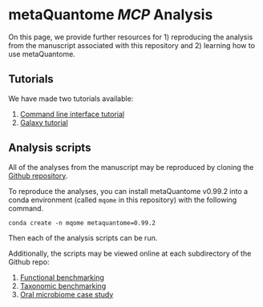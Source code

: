 # metaQuantome *MCP* Analysis

On this page, we provide further resources for 1) reproducing the analysis from the manuscript associated with this repository and 2) learning how to use metaQuantome.

## Tutorials

We have made two tutorials available:

1. [Command line interface tutorial](cli_tutorial/supporting1_tutorial.md)
2. [Galaxy tutorial](galaxy_tutorial/tutorial.md)

## Analysis scripts

All of the analyses from the manuscript may be reproduced by cloning the [Github repository](https://github.com/galaxyproteomics/metaquantome_mcp_analysis).

To reproduce the analyses, you can install metaQuantome v0.99.2 into a conda environment (called `mqome` in this repository) with the following command.

```
conda create -n mqome metaquantome=0.99.2
```

Then each of the analysis scripts can be run.

Additionally, the scripts may be viewed online at each subdirectory of the Github repo:

1. [Functional benchmarking](https://github.com/galaxyproteomics/metaquantome_mcp_analysis/tree/master/functional_benchmarking)
2. [Taxonomic benchmarking](https://github.com/galaxyproteomics/metaquantome_mcp_analysis/tree/master/taxonomic_benchmarking)
3. [Oral microbiome case study](https://github.com/galaxyproteomics/metaquantome_mcp_analysis/tree/master/oral_microbiome_case_study)
